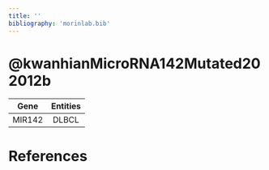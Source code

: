 ```yaml
---
title: ''
bibliography: 'morinlab.bib'
---
```


# @kwanhianMicroRNA142Mutated202012b
|Gene|Entities|
|:-:|:-:|
|MIR142|DLBCL|

# References

